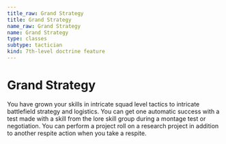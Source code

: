 ```yaml
---
title_raw: Grand Strategy
title: Grand Strategy
name_raw: Grand Strategy
name: Grand Strategy
type: classes
subtype: tactician
kind: 7th-level doctrine feature
---
```


# Grand Strategy

You have grown your skills in intricate squad level tactics to intricate battlefield strategy and logistics. You can get one automatic success with a test made with a skill from the lore skill group during a montage test or negotiation. You can perform a project roll on a research project in addition to another respite action when you take a respite.
